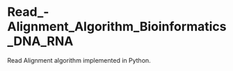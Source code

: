 # Read_-Alignment_Algorithm_Bioinformatics_DNA_RNA

Read Alignment algorithm implemented in Python.
